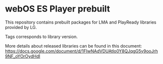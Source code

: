 # webOS ES Player prebuilt

This repository contains prebuilt packages for LMA and PlayReady libraries provided by LG.

Tags corresponds to library version.

More details about released libraries can be found in this document:
https://docs.google.com/document/d/1FIwNAdVDUAtlo0Y8QJqgG5y9ooJrh9NF_oYOrOydHdI
